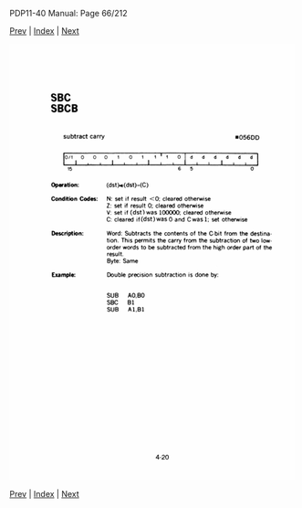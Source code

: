 PDP11-40 Manual: Page 66/212

[Prev](pdp11-40-000065.html) | [Index](index.html) | [Next](pdp11-40-000067.html)

![](pdp11-40-000066.gif)

[Prev](pdp11-40-000065.html) | [Index](index.html) | [Next](pdp11-40-000067.html)


